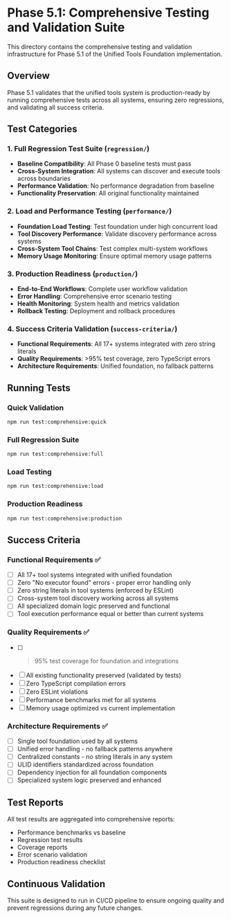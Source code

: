 # Phase 5.1: Comprehensive Testing and Validation Suite

This directory contains the comprehensive testing and validation infrastructure for Phase 5.1 of the Unified Tools Foundation implementation.

## Overview

Phase 5.1 validates that the unified tools system is production-ready by running comprehensive tests across all systems, ensuring zero regressions, and validating all success criteria.

## Test Categories

### 1. Full Regression Test Suite (`regression/`)
- **Baseline Compatibility**: All Phase 0 baseline tests must pass
- **Cross-System Integration**: All systems can discover and execute tools across boundaries
- **Performance Validation**: No performance degradation from baseline
- **Functionality Preservation**: All original functionality maintained

### 2. Load and Performance Testing (`performance/`)
- **Foundation Load Testing**: Test foundation under high concurrent load
- **Tool Discovery Performance**: Validate discovery performance across systems
- **Cross-System Tool Chains**: Test complex multi-system workflows
- **Memory Usage Monitoring**: Ensure optimal memory usage patterns

### 3. Production Readiness (`production/`)
- **End-to-End Workflows**: Complete user workflow validation
- **Error Handling**: Comprehensive error scenario testing
- **Health Monitoring**: System health and metrics validation
- **Rollback Testing**: Deployment and rollback procedures

### 4. Success Criteria Validation (`success-criteria/`)
- **Functional Requirements**: All 17+ systems integrated with zero string literals
- **Quality Requirements**: >95% test coverage, zero TypeScript errors
- **Architecture Requirements**: Unified foundation, no fallback patterns

## Running Tests

### Quick Validation
```bash
npm run test:comprehensive:quick
```

### Full Regression Suite
```bash
npm run test:comprehensive:full
```

### Load Testing
```bash
npm run test:comprehensive:load
```

### Production Readiness
```bash
npm run test:comprehensive:production
```

## Success Criteria

### Functional Requirements ✅
- [ ] All 17+ tool systems integrated with unified foundation
- [ ] Zero "No executor found" errors - proper error handling only
- [ ] Zero string literals in tool systems (enforced by ESLint)
- [ ] Cross-system tool discovery working across all systems
- [ ] All specialized domain logic preserved and functional
- [ ] Tool execution performance equal or better than current systems

### Quality Requirements ✅
- [ ] >95% test coverage for foundation and integrations
- [ ] All existing functionality preserved (validated by tests)
- [ ] Zero TypeScript compilation errors
- [ ] Zero ESLint violations
- [ ] Performance benchmarks met for all systems
- [ ] Memory usage optimized vs current implementation

### Architecture Requirements ✅
- [ ] Single tool foundation used by all systems
- [ ] Unified error handling - no fallback patterns anywhere
- [ ] Centralized constants - no string literals in any system
- [ ] ULID identifiers standardized across foundation
- [ ] Dependency injection for all foundation components
- [ ] Specialized system logic preserved and enhanced

## Test Reports

All test results are aggregated into comprehensive reports:
- Performance benchmarks vs baseline
- Regression test results
- Coverage reports
- Error scenario validation
- Production readiness checklist

## Continuous Validation

This suite is designed to run in CI/CD pipeline to ensure ongoing quality and prevent regressions during any future changes. 